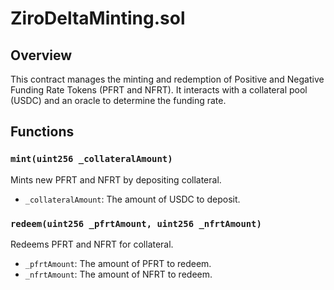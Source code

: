 # ZiroDeltaMinting.sol

## Overview

This contract manages the minting and redemption of Positive and Negative Funding Rate Tokens (PFRT and NFRT).
It interacts with a collateral pool (USDC) and an oracle to determine the funding rate.

## Functions

### `mint(uint256 _collateralAmount)`

Mints new PFRT and NFRT by depositing collateral.

- `_collateralAmount`: The amount of USDC to deposit.

### `redeem(uint256 _pfrtAmount, uint256 _nfrtAmount)`

Redeems PFRT and NFRT for collateral.

- `_pfrtAmount`: The amount of PFRT to redeem.
- `_nfrtAmount`: The amount of NFRT to redeem.
